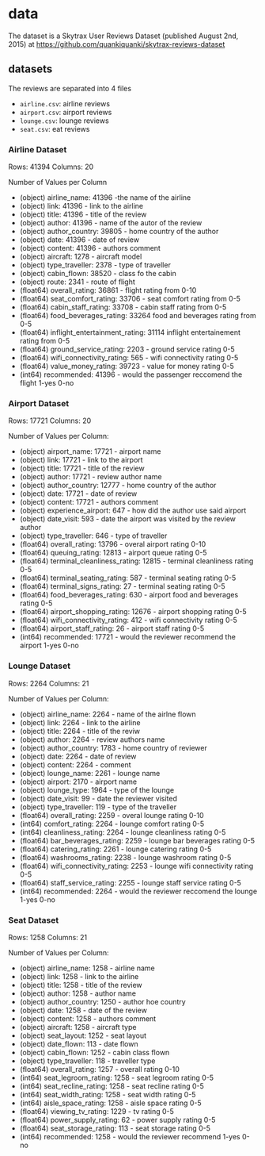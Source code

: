 # data

The dataset is a Skytrax User Reviews Dataset (published August 2nd, 2015)
at https://github.com/quankiquanki/skytrax-reviews-dataset

## datasets

The reviews are separated into 4 files

- `airline.csv`: airline reviews
- `airport.csv`: airport reviews
- `lounge.csv`: lounge reviews
- `seat.csv`: eat reviews


### Airline Dataset 

Rows: 41394
Columns: 20

Number of Values per Column
- (object) airline_name: 41396 -the name of the airline
- (object) link: 41396 - link to the airline
- (object) title: 41396 - title of the review
- (object) author: 41396 - name of the autor of the review
- (object) author_country: 39805 - home country of the author
- (object) date: 41396 - date of review
- (object) content: 41396 - authors comment
- (object) aircraft: 1278 - aircraft model
- (object) type_traveller: 2378 - type of traveller
- (object) cabin_flown: 38520 - class fo the cabin
- (object) route: 2341 - route of flight
- (float64) overall_rating: 36861 - flight rating from 0-10
- (float64) seat_comfort_rating: 33706 - seat comfort rating from 0-5
- (float64) cabin_staff_rating: 33708 - cabin staff rating from 0-5
- (float64) food_beverages_rating: 33264 food and beverages rating from 0-5
- (float64) inflight_entertainment_rating: 31114 inflight entertainement rating from 0-5
- (float64) ground_service_rating: 2203 - ground service rating 0-5
- (float64) wifi_connectivity_rating: 565 - wifi connectivity rating 0-5
- (float64) value_money_rating: 39723 - value for money rating 0-5
- (int64) recommended: 41396 - would the passenger reccomend the flight 1-yes 0-no



### Airport Dataset

Rows: 17721
Columns: 20

Number of Values per Column:
- (object) airport_name: 17721 - airport name
- (object) link: 17721 - link to the airport
- (object) title: 17721 - title of the review
- (object) author: 17721 - review author name
- (object) author_country: 12777 - home country of the author
- (object) date: 17721 - date of review
- (object) content: 17721 - authors comment
- (object) experience_airport: 647 - how did the author use said airport
- (object) date_visit: 593 - date the airport was visited by the review author
- (object) type_traveller: 646 - type of traveller 
- (float64) overall_rating: 13796 - overal airport rating 0-10
- (float64) queuing_rating: 12813 - airport queue rating 0-5
- (float64) terminal_cleanliness_rating: 12815 - terminal cleanliness rating 0-5
- (float64) terminal_seating_rating: 587 - terminal seating rating 0-5
- (float64) terminal_signs_rating: 27 - terminal seating rating 0-5
- (float64) food_beverages_rating: 630 - airport food and beverages rating 0-5
- (float64) airport_shopping_rating: 12676 - airport shopping rating 0-5
- (float64) wifi_connectivity_rating: 412 - wifi connectivity rating 0-5
- (float64) airport_staff_rating: 26 - airport staff rating 0-5
- (int64) recommended: 17721 - would the reviewer recommend the airport 1-yes 0-no



### Lounge Dataset

Rows: 2264
Columns: 21

Number of Values per Column:
- (object) airline_name: 2264 - name of the airlne flown
- (object) link: 2264 - link to the airline
- (object) title: 2264 - title of the reviw
- (object) author: 2264 - review authors name
- (object) author_country: 1783 - home country of reviewer
- (object) date: 2264 - date of review
- (object) content: 2264 - comment
- (object) lounge_name: 2261 - lounge name
- (object) airport: 2170 - airport name
- (object) lounge_type: 1964 - type of the lounge
- (object) date_visit: 99 - date the reviewer visited
- (object) type_traveller: 119 - type of the traveller
- (float64) overall_rating: 2259 - overal lounge rating 0-10
- (int64) comfort_rating: 2264 - lounge comfort rating 0-5
- (int64) cleanliness_rating: 2264 - lounge cleanliness rating 0-5
- (float64) bar_beverages_rating: 2259 - lounge bar beverages rating 0-5
- (float64) catering_rating: 2261 - lounge catering rating 0-5 
- (float64) washrooms_rating: 2238 - lounge washroom rating 0-5
- (float64) wifi_connectivity_rating: 2253 - lounge wifi connectivity rating 0-5
- (float64) staff_service_rating: 2255 - lounge staff service rating 0-5
- (int64) recommended: 2264 - would the reviewer reccomend the lounge 1-yes 0-no



### Seat Dataset

Rows: 1258
Columns: 21

Number of Values per Column:
- (object) airline_name: 1258 - airline name
- (object) link: 1258 - link to the airline
- (object) title: 1258 - title of the review
- (object) author: 1258 - author name
- (object) author_country: 1250 - author hoe country
- (object) date: 1258 - date of the review
- (object) content: 1258 - authors comment
- (object) aircraft: 1258 - aircraft type
- (object) seat_layout: 1252 - seat layout
- (object) date_flown: 113 - date flown
- (object) cabin_flown: 1252 - cabin class flown
- (object) type_traveller: 118 - traveller type
- (float64) overall_rating: 1257 - overall rating 0-10
- (int64) seat_legroom_rating: 1258 - seat legroom rating 0-5
- (int64) seat_recline_rating: 1258 - seat recline rating 0-5
- (int64) seat_width_rating: 1258 - seat width rating 0-5
- (int64) aisle_space_rating: 1258 - aisle space rating 0-5
- (float64) viewing_tv_rating: 1229 - tv rating 0-5
- (float64) power_supply_rating: 62 - power supply rating 0-5
- (float64) seat_storage_rating: 113 - seat storage rating 0-5
- (int64) recommended: 1258 - would the reviewer recommend 1-yes 0-no